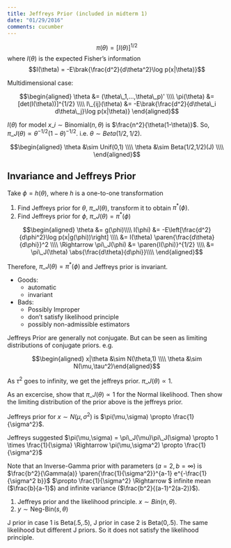 ```yaml
---
title: Jeffreys Prior (included in midterm 1)
date: "01/29/2016"
comments: cucumber
---
```


$$\pi(\theta) = [I(\theta)]^{1/2}$$ where $I(\theta)$ is the expected
Fisher’s information
$$I(\theta) = -E\brak{\frac{d^2}{d\theta^2}\log p(x|\theta)}$$

Multidimensional case:

$$\begin{aligned}
  \theta &= (\theta\_1,...,\theta\_p)' \\\\
  \pi(\theta) &= [det(I(\theta))]^{1/2} \\\\
  I\_{ij}(\theta) &= -E\brak{\frac{d^2}{d\theta\_i d\theta\_j}\log p(x|\theta)}
\end{aligned}$$

$I(\theta)$ for model $x\_i \sim \text{Binomial}(n,\theta)$ is
$\frac{n^2}{\theta(1-\theta)}$. So,
$\pi\_J(\theta) \propto \theta^{-1/2}(1-\theta)^{-1/2}$. i.e.
$\theta \sim Beta(1/2,1/2)$.

$$\begin{aligned}
  \theta &\sim Unif(0,1) \\\\
  \theta &\sim Beta(1/2,1/2)(J) \\\\
\end{aligned}$$

Invariance and Jeffreys Prior
-----------------------------

Take $\phi = h(\theta)$, where $h$ is a one-to-one transformation

1. Find Jeffreys prior for $\theta$, $\pi\_J(\theta)$, transform it to
obtain $\pi^*(\phi)$.
2. Find Jeffreys prior for $\phi$, $\pi\_J(\theta) = \pi^*(\phi)$

$$\begin{aligned}
  \theta &= g(\phi)\\\\
  I(\phi) &= -E\left[\frac{d^2}{d\phi^2}\log p(x|g(\phi))\right] \\\\
          &= I(\theta) \paren{\frac{d\theta}{d\phi}}^2
  \\\\
  \Rightarrow \pi\_J(\phi) &= \paren{I(\phi)}^{1/2} \\\\
                          &= \pi\_J(\theta) \abs{\frac{d\theta}{d\phi}}\\\\
\end{aligned}$$

Therefore, $\pi\_J(\theta)=\pi^*(\phi)$ and Jeffreys prior is invariant.

- Goods: 
  - automatic
  - invariant
- Bads: 
  - Possibly Improper 
  - don’t satisfy likelihood principle 
  - possibly non-admissible estimators

Jeffreys Prior are generally not conjugate. But can be seen as limiting
distributions of conjugate priors. e.g.

$$\begin{aligned}
  x|\theta &\sim N(\theta,1) \\\\
  \theta &\sim N(\mu,\tau^2)\end{aligned}$$

As $\tau^2$ goes to infinity, we get the jeffreys prior.
$\pi\_J(\theta) \propto 1$.

As an excercise, show that $\pi\_J(\theta) \propto 1$ for the Normal
likelihood. Then show the limiting distribution of the prior above is
the jeffreys prior.

Jeffreys prior for $x \sim N(\mu,\sigma^2)$ is
$\pi(\mu,\sigma) \propto \frac{1}{\sigma^2}$.

Jeffreys suggested
$\pi(\mu,\sigma) = \pi\_J(\mu)\pi\_J(\sigma) \propto 1 \times \frac{1}{\sigma} \Rightarrow \pi(\mu,\sigma^2) \propto \frac{1}{\sigma^2}$

Note that an Inverse-Gamma prior with parameters $(a=2,b=\infty)$ is $\frac{b^2}{\Gamma(a)} \paren{\frac{1}{\sigma^2}}^{a-1} e^{-\frac{1}{\sigma^2 b}}$
$\propto \frac{1}{\sigma^2} \Rightarrow $ infinite mean ($\frac{b}{a-1}$) and infinite variance ($\frac{b^2}{(a-1)^2(a-2)}$).

1. Jeffreys prior and the likelihood principle. $x \sim Bin(n,\theta)$.
2. $y \sim \text{Neg-Bin}(s,\theta)$

J prior in case 1 is Beta(.5,.5), J prior in case 2 is Beta(0,.5).
The same likelihood but different J priors. So it does not satisfy the
likelihood principle.

